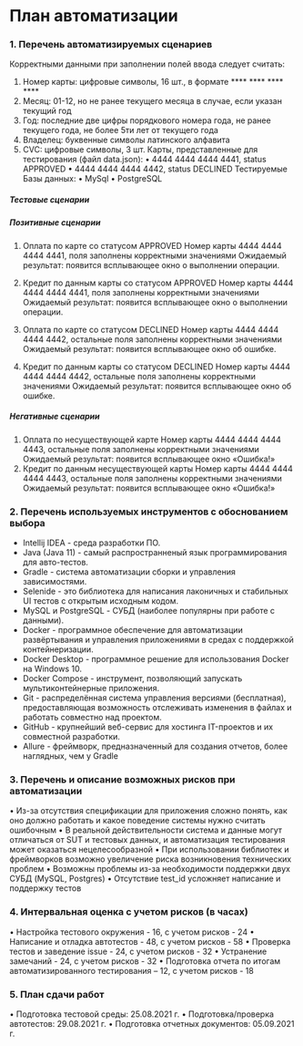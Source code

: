 # План автоматизации
###  1. Перечень автоматизируемых сценариев
Корректными данными при заполнении полей ввода следует считать:
1.	Номер карты: цифровые символы, 16 шт., в формате **** **** **** ****
2.	Месяц: 01-12, но не ранее текущего месяца в случае, если указан текущий год
3.	Год: последние две цифры порядкового номера года, не ранее текущего года, не более 5ти лет от текущего года
4.	Владелец: буквенные символы латинского алфавита
5.	CVC: цифровые символы, 3 шт.
Карты, представленные для тестирования (файл data.json):
•	4444 4444 4444 4441, status APPROVED
•	4444 4444 4444 4442, status DECLINED
Тестируемые Базы данных:
•	MySql
•	PostgreSQL
##### Тестовые сценарии
##### Позитивные сценарии
1.	Оплата по карте со статусом APPROVED
Номер карты 4444 4444 4444 4441,  поля заполнены корректными значениями
Ожидаемый результат: появится всплывающее окно о выполнении операции.
2.	Кредит по данным карты со статусом APPROVED
Номер карты 4444 4444 4444 4441, поля заполнены корректными значениями
Ожидаемый результат: появится всплывающее окно о выполнении операции. 

3.	Оплата по карте со статусом DECLINED
Номер карты 4444 4444 4444 4442, остальные поля заполнены корректными значениями
Ожидаемый результат: появится всплывающее окно об ошибке.
4.	Кредит по данным карты со статусом DECLINED
Номер карты 4444 4444 4444 4442, остальные поля заполнены корректными значениями
Ожидаемый результат: появится всплывающее окно об ошибке.

#####  Негативные сценарии
1.	Оплата по несуществующей карте
Номер карты 4444 4444 4444 4443, остальные поля заполнены корректными значениями
Ожидаемый результат: появится всплывающее окно «Ошибка!»
2.	Кредит по данным несуществующей карты
Номер карты 4444 4444 4444 4443, остальные поля заполнены корректными значениями
Ожидаемый результат: появится всплывающее окно «Ошибка!»
### 2. Перечень используемых инструментов с обоснованием выбора
   * Intellij IDEA -  среда разработки ПО.
   * Java (Java 11) - самый распространненый язык программирования для авто-тестов.
   * Gradle - система автоматизации сборки и управления зависимостями.
   * Selenide - это библиотека для написания лаконичных и стабильных UI тестов с открытым исходным кодом. 
   * MySQL и PostgreSQL - СУБД (наиболее популярны при работе с данными).
   * Docker - программное обеспечение для автоматизации развёртывания и управления приложениями в средах с поддержкой контейнеризации.
   * Docker Desktop - программное решение для использования Docker на Windows 10.
   * Docker Compose - инструмент, позволяющий запускать мультиконтейнерные приложения.
   * Git - распределённая система управления версиями (бесплатная), предоставляющая возможность отслеживать изменения в файлах и работать совместно над проектом.
   * GitHub - крупнейший веб-сервис для хостинга IT-проектов и их совместной разработки.
   * Allure - фреймворк, предназначенный для создания отчетов, более наглядных, чем у Gradle
### 3. Перечень и описание возможных рисков при автоматизации
•	Из-за отсутствия спецификации для приложения сложно понять, как оно должно работать и какое поведение системы нужно считать ошибочным
•	В реальной действительности система и данные могут отличаться от SUT и тестовых данных, и автоматизация тестирования может оказаться нецелесообразной
•	При использовании библиотек и фреймворков возможно увеличение риска возникновения технических проблем
•	Возможны проблемы из-за необходимости поддержки двух СУБД (MySQL, Postgres)
•	Отсутствие test_id усложняет написание и поддержку тестов
### 4. Интервальная оценка с учетом рисков (в часах)
•	Настройка тестового окружения - 16, с учетом рисков - 24
•	 Написание и отладка автотестов -  48, с учетом рисков - 58
•	Проверка тестов и заведение issue - 24, с учетом рисков - 32
•	Устранение замечаний - 24, с учетом рисков  - 32
•	Подготовка отчета по итогам автоматизированного тестирования – 12, с учетом рисков  - 18

### 5. План сдачи работ

•	Подготовка тестовой среды: 25.08.2021 г.
•	Подготовка/проверка автотестов: 29.08.2021 г.
•	Подготовка отчетных документов: 05.09.2021 г.

